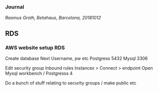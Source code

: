 ### Journal
*Rasmus Groth, Betahaus, Barcelona, 20181012*

## RDS

### AWS website setup RDS
Create database
Next
Username, pw etc Postgress 5432 Mysql 3306


Edit security group
Inbound rules
Instancex > Connect > endpoint
Open Mysql workbench / Postgresss 4

Do a bunch of stuff relating to security groups / make public etc
